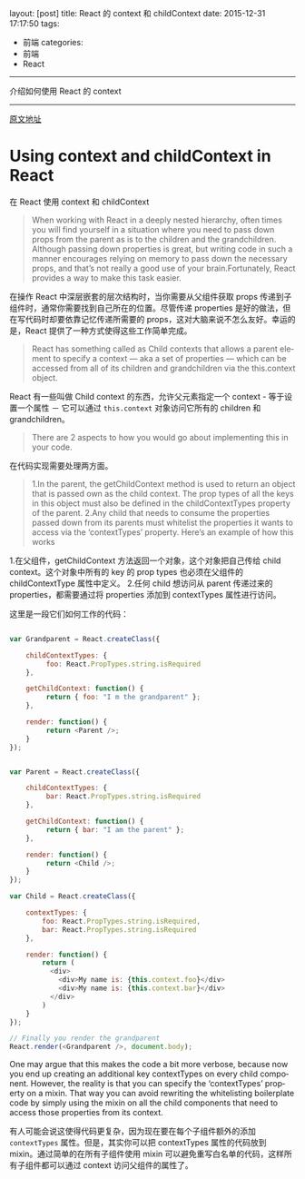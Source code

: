 layout: [post]
title: React 的 context 和 childContext
date: 2015-12-31 17:17:50
tags: 
- 前端
categories: 
- 前端 
- React
---

介绍如何使用 React 的 context 

<!-- more -->


---

[原文地址](http://javascript.tutorialhorizon.com/2015/06/06/using-context-and-childcontext-in-react/)

# Using context and childContext in React

在 React 使用 context 和 childContext

> When work­ing with React in a deeply nested hier­ar­chy, often times you will find your­self in a sit­u­a­tion where you need to pass down props from the par­ent as is to the chil­dren and the grand­chil­dren. Although pass­ing down prop­er­ties is great, but writ­ing code in such a man­ner encour­ages rely­ing on mem­ory to pass down the nec­es­sary props, and that’s not really a good use of your brain.Fortunately, React pro­vides a way to make this task easier.

在操作 React 中深层嵌套的层次结构时，当你需要从父组件获取 props 传递到子组件时，通常你需要找到自己所在的位置。尽管传递 properties 是好的做法，但在写代码时却要依靠记忆传递所需要的 props，这对大脑来说不怎么友好。幸运的是，React 提供了一种方式使得这些工作简单完成。

> React has some­thing called as Child contexts that allows a par­ent ele­ment to spec­ify a con­text — aka a set of prop­er­ties — which can be accessed from all of its chil­dren and grand­chil­dren via the this.context object.

React 有一些叫做 Child context 的东西，允许父元素指定一个 context - 等于设置一个属性 － 它可以通过 `this.context` 对象访问它所有的 children 和 grandchildren。


> There are 2 aspects to how you would go about imple­ment­ing this in your code.

在代码实现需要处理两方面。

> 1.In the par­ent, the getChild­Con­text method is used to return an object that is passed own as the child con­text. The prop types of all the keys in this object must also be defined in the childContextTypes prop­erty of the parent.
> 2.Any child that needs to con­sume the prop­er­ties passed down from its par­ents must whitelist the prop­er­ties it wants to access via the ‘con­text­Types’ property.
> Here’s an exam­ple of how this works

1.在父组件，getChildContext 方法返回一个对象，这个对象把自己传给 child context。这个对象中所有的 key 的 prop types 也必须在父组件的 childContextType 属性中定义。
2.任何 child 想访问从 parent 传递过来的 properties，都需要通过将 properties 添加到 contextTypes 属性进行访问。


这里是一段它们如何工作的代码：

```javascript

var Grandparent = React.createClass({

    childContextTypes: {
         foo: React.PropTypes.string.isRequired
    },

    getChildContext: function() {
         return { foo: "I m the grandparent" };
    },

    render: function() {
         return <Parent />;
    }
});


var Parent = React.createClass({

    childContextTypes: {
         bar: React.PropTypes.string.isRequired
    },

    getChildContext: function() {
         return { bar: "I am the parent" };
    },

    render: function() {
         return <Child />;
    }
});

var Child = React.createClass({

    contextTypes: {
        foo: React.PropTypes.string.isRequired,
        bar: React.PropTypes.string.isRequired
    },

    render: function() {
        return (
          <div>
            <div>My name is: {this.context.foo}</div>
            <div>My name is: {this.context.bar}</div>
          </div>
        )
    }
});

// Finally you render the grandparent
React.render(<Grandparent />, document.body);

```

One may argue that this makes the code a bit more ver­bose, because now you end up cre­at­ing an addi­tional key contextTypes on every child com­po­nent. How­ever, the real­ity is that you can spec­ify the ‘con­text­Types’ prop­erty on a mixin. That way you can avoid rewrit­ing the whitelist­ing boil­er­plate code by sim­ply using the mixin on all the child com­po­nents that need to access those prop­er­ties from its context.

有人可能会说这使得代码更复杂，因为现在要在每个子组件额外的添加 `contextTypes` 属性。但是，其实你可以把 contextTypes 属性的代码放到 mixin。通过简单的在所有子组件使用 mixin 可以避免重写白名单的代码，这样所有子组件都可以通过 context 访问父组件的属性了。
